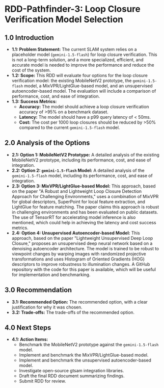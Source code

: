 # RDD-Pathfinder-3: Loop Closure Verification Model Selection

## 1.0 Introduction
*   **1.1: Problem Statement:** The current SLAM system relies on a placeholder model (`gemini-1.5-flash`) for loop closure verification. This is not a long-term solution, and a more specialized, efficient, and accurate model is needed to improve the performance and reduce the cost of the system.
*   **1.2: Scope:** This RDD will evaluate four options for the loop closure verification model: the existing MobileNetV2 prototype, the `gemini-1.5-flash` model, a MixVPR/LightGlue-based model, and an unsupervised autoencoder-based model. The evaluation will include a comparison of performance, cost, and ease of integration.
*   **1.3: Success Metrics:**
    *   **Accuracy:** The model should achieve a loop closure verification accuracy of >95% on a benchmark dataset.
    *   **Latency:** The model should have a p99 query latency of < 50ms.
    *   **Cost:** The cost per 1000 loop closures should be reduced by >50% compared to the current `gemini-1.5-flash` model.

## 2.0 Analysis of the Options
*   **2.1: Option 1: MobileNetV2 Prototype:** A detailed analysis of the existing MobileNetV2 prototype, including its performance, cost, and ease of integration.
*   **2.2: Option 2: `gemini-1.5-flash` Model:** A detailed analysis of the `gemini-1.5-flash` model, including its performance, cost, and ease of integration.
*   **2.3: Option 3: MixVPR/LightGlue-based Model:** This approach, based on the paper "A Robust and Lightweight Loop Closure Detection Approach for Challenging Environments," uses a combination of MixVPR for global descriptors, SuperPoint for local feature extraction, and LightGlue for feature matching. The paper claims this approach is robust in challenging environments and has been evaluated on public datasets. The use of TensorRT for accelerating model inference is also mentioned, which could help in achieving the latency and cost success metrics.
*   **2.4: Option 4: Unsupervised Autoencoder-based Model:** This approach, based on the paper "Lightweight Unsupervised Deep Loop Closure," proposes an unsupervised deep neural network based on a denoising autoencoder architecture. The model is trained to be robust to viewpoint changes by warping images with randomized projective transformations and uses Histogram of Oriented Gradients (HOG) descriptors to improve robustness to illumination changes. A GitHub repository with the code for this paper is available, which will be useful for implementation and benchmarking.

## 3.0 Recommendation
*   **3.1: Recommended Option:** The recommended option, with a clear justification for why it was chosen.
*   **3.2: Trade-offs:** The trade-offs of the recommended option.

## 4.0 Next Steps
*   **4.1: Action Items:**
    *   Benchmark the MobileNetV2 prototype against the `gemini-1.5-flash` model.
    *   Implement and benchmark the MixVPR/LightGlue-based model.
    *   Implement and benchmark the unsupervised autoencoder-based model.
    *   Investigate open-source gtsam integration libraries.
    *   Draft the final RDD document summarizing findings.
    *   Submit RDD for review.
